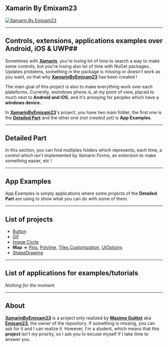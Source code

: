 ## Xamarin By Emixam23 ##

[![Xamarin By Emixam23][1]][1]

----------

## Controls, extensions, applications examples over Android, iOS & UWP##

Sometimes with **[Xamarin][2]**, you're losing lot of time to search a way to make some controls, but you're losing also lot of time with NuGet packages.. Updates problems, something in the package is missing or doesn't work as you want, so that why **[XamarinByEmixam23][3]** has been  created !

The main goal of this project is also to make everything work over each plateforms. Currently, woindows phone is, at my point of view, placed to much next to **Android and iOS**, and it's annoying for peoples which have a **windows device**..

In **[XamarinByEmixam23][3]**'s project, you have two main folder, the first one is the **[Detailed Part][4]** and the other one *(not created yet)* is **App Examples**.


----------


## Detailed Part ##

In this section, you can find multiples folders which represents, each time, a control which isn't implemented by Xamarin Forms, an extension to make something easier, etc !

----------


## App Examples ##

App Examples is simply applications where some projects of the **Detailed Part** are using to show what you can do with some of them.

----------

## List of projects ##

- [Button](https://github.com/Emixam23/XamarinByEmixam23/tree/master/Detailed%20Part/Controls/ButtonProject)
- [Gif](https://github.com/Emixam23/XamarinByEmixam23/tree/master/Detailed%20Part/Controls/GifProject)
- [Image Circle](https://github.com/Emixam23/XamarinByEmixam23/tree/master/Detailed%20Part/Controls/ImageCircleProject)
- **Map** => [Pins](https://github.com/Emixam23/XamarinByEmixam23/tree/master/Detailed%20Part/Controls/Map/MapPinsProject), [Polyline](https://github.com/Emixam23/XamarinByEmixam23/tree/master/Detailed%20Part/Controls/Map/MapPolylineProject), [Tiles Customization](https://github.com/Emixam23/XamarinByEmixam23/tree/master/Detailed%20Part/Controls/Map/MapTileProject), [UIOptions](https://github.com/Emixam23/XamarinByEmixam23/tree/master/Detailed%20Part/Controls/Map/MapUIOptionsProject)
- [ShapeDrawing](https://github.com/Emixam23/XamarinByEmixam23/tree/master/Detailed%20Part/Controls/ShapeDrawingProject)

----------

## List of applications for examples/tutorials ##

*Nothing for the moment*

----------

## About ##

**[XamarinByEmixam23][3]** is a project only realized by **[Maxime Guittet][5]** aka **[Emixam23][6]**, the owner of the repository. If something is missing, you can ask for it and I can realize it. However, I'm a student, which means that this **project**  isn't my priority, so I ask you to excuse myself if I take time to answer you.


  [1]: http://i.stack.imgur.com/sX1VN.png
  [2]: https://www.xamarin.com/
  [3]: https://github.com/Emixam23/XamarinByEmixam23
  [4]: https://github.com/Emixam23/XamarinByEmixam23/tree/master/Detailed%20Part
  [5]: https://fr.linkedin.com/in/maxime-guittet-75834690
  [6]: https://github.com/Emixam23
